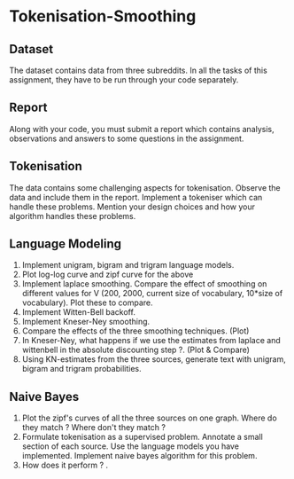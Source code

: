 # Tokenisation-Smoothing
Dataset  
-----------
The dataset contains data from three subreddits. In all the tasks of this assignment, they have to be run through your code separately. 

Report  
----------
Along with your code, you must submit a report which contains analysis, observations and answers to some questions in the assignment.  

Tokenisation  
------------------
The data contains some challenging aspects for tokenisation. Observe the data and include them in the report. Implement a tokeniser which can handle these problems. Mention your design choices and how your algorithm handles these problems.   

Language Modeling  
----------------------------
1. Implement unigram, bigram and trigram language models. 
2. Plot log-log curve and zipf curve for the above  
3. Implement laplace smoothing. Compare the effect of smoothing on different values for V (200, 2000, current size of vocabulary, 10*size of vocabulary). Plot these to compare.  
4. Implement Witten-Bell backoff.  
5. Implement Kneser-Ney smoothing.  
6. Compare the effects of the three smoothing techniques. (Plot)  
7. In Kneser-Ney, what happens if we use the estimates from laplace and wittenbell in the absolute discounting step ?. (Plot & Compare)  
8. Using KN-estimates from the three sources, generate text with unigram, bigram and trigram probabilities.  

Naive Bayes  
------------------
1. Plot the zipf's curves of all the three sources on one graph. Where do they match ? Where don't they match ?  
2. Formulate tokenisation as a supervised problem. Annotate a small section of each source. Use the language models you have implemented.   Implement naive bayes algorithm for this problem.  
3. How does it perform ? .  

